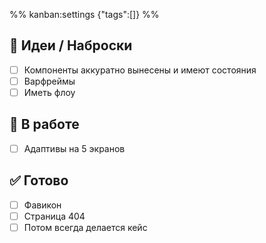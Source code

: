 %% kanban:settings
{"tags":[]}
%%

## 🧠 Идеи / Наброски
- [ ] Компоненты аккуратно вынесены и имеют состояния
- [ ] Варфреймы
- [ ] Иметь флоу

## 🔨 В работе
- [ ] Адаптивы на 5 экранов

## ✅ Готово
- [ ] Фавикон
- [ ] Страница 404
- [ ] Потом всегда делается кейс